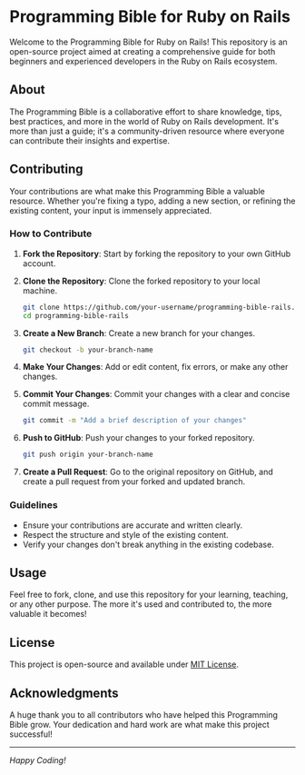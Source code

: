 # Programming Bible for Ruby on Rails

Welcome to the Programming Bible for Ruby on Rails! This repository is an open-source project aimed at creating a comprehensive guide for both beginners and experienced developers in the Ruby on Rails ecosystem.

## About

The Programming Bible is a collaborative effort to share knowledge, tips, best practices, and more in the world of Ruby on Rails development. It's more than just a guide; it's a community-driven resource where everyone can contribute their insights and expertise.

## Contributing

Your contributions are what make this Programming Bible a valuable resource. Whether you're fixing a typo, adding a new section, or refining the existing content, your input is immensely appreciated.

### How to Contribute

1. **Fork the Repository**: Start by forking the repository to your own GitHub account.

2. **Clone the Repository**: Clone the forked repository to your local machine.

   ```bash
   git clone https://github.com/your-username/programming-bible-rails.git
   cd programming-bible-rails
   ```

3. **Create a New Branch**: Create a new branch for your changes.

   ```bash
   git checkout -b your-branch-name
   ```

4. **Make Your Changes**: Add or edit content, fix errors, or make any other changes.

5. **Commit Your Changes**: Commit your changes with a clear and concise commit message.

   ```bash
   git commit -m "Add a brief description of your changes"
   ```

6. **Push to GitHub**: Push your changes to your forked repository.

   ```bash
   git push origin your-branch-name
   ```

7. **Create a Pull Request**: Go to the original repository on GitHub, and create a pull request from your forked and updated branch.

### Guidelines

- Ensure your contributions are accurate and written clearly.
- Respect the structure and style of the existing content.
- Verify your changes don't break anything in the existing codebase.

## Usage

Feel free to fork, clone, and use this repository for your learning, teaching, or any other purpose. The more it's used and contributed to, the more valuable it becomes!

## License

This project is open-source and available under [MIT License](LICENSE).

## Acknowledgments

A huge thank you to all contributors who have helped this Programming Bible grow. Your dedication and hard work are what make this project successful!

---

*Happy Coding!*
